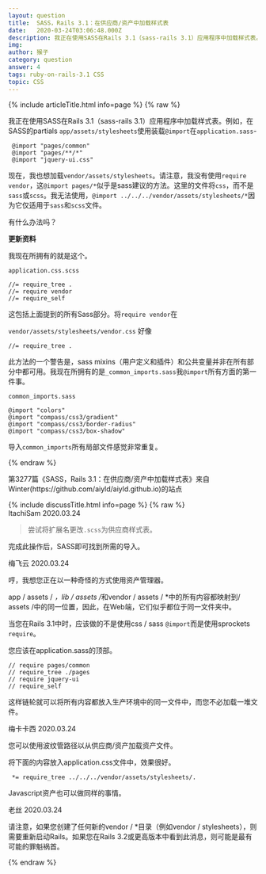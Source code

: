 ```yaml
---
layout: question
title:  SASS，Rails 3.1：在供应商/资产中加载样式表
date:   2020-03-24T03:06:48.000Z
description: 我正在使用SASS在Rails 3.1（sass-rails 3.1）应用程序中加载样式表。例如，在SASS的partials app/assets/st...
img: 
author: 猴子
category: question
answer: 4
tags: ruby-on-rails-3.1 CSS
topic: CSS
---
```

<div class="article-root">
  <div class="article">
    {% include articleTitle.html info=page %}
    {% raw %}
    <div class="article-content"><p><font style="vertical-align: inherit;"><font style="vertical-align: inherit;">我正在使用SASS在Rails 3.1（sass-rails 3.1）应用程序中加载样式表。</font><font style="vertical-align: inherit;">例如，在SASS的partials </font></font><code>app/assets/stylesheets</code><font style="vertical-align: inherit;"><font style="vertical-align: inherit;">使用装载</font></font><code>@import</code><font style="vertical-align: inherit;"><font style="vertical-align: inherit;">在</font></font><code>application.sass</code><font style="vertical-align: inherit;"><font style="vertical-align: inherit;">-</font></font></p>

<pre><code> @import "pages/common"<font></font>
 @import "pages/**/*"<font></font>
 @import "jquery-ui.css"<font></font>
</code></pre>

<p><font style="vertical-align: inherit;"><font style="vertical-align: inherit;">现在，我也想加载</font></font><code>vendor/assets/stylesheets</code><font style="vertical-align: inherit;"><font style="vertical-align: inherit;">。</font><font style="vertical-align: inherit;">请注意，我没有使用</font></font><code>require vendor</code><font style="vertical-align: inherit;"><font style="vertical-align: inherit;">，这</font></font><code>@import pages/*</code><font style="vertical-align: inherit;"><font style="vertical-align: inherit;">似乎是sass建议的方法。</font><font style="vertical-align: inherit;">这里的文件将</font></font><code>css</code><font style="vertical-align: inherit;"><font style="vertical-align: inherit;">，而不是</font></font><code>sass</code><font style="vertical-align: inherit;"><font style="vertical-align: inherit;">或</font></font><code>scss</code><font style="vertical-align: inherit;"><font style="vertical-align: inherit;">。</font><font style="vertical-align: inherit;">我无法使用，</font></font><code>@import ../../../vendor/assets/stylesheets/*</code><font style="vertical-align: inherit;"><font style="vertical-align: inherit;">因为它仅适用于</font></font><code>sass</code><font style="vertical-align: inherit;"><font style="vertical-align: inherit;">和</font></font><code>scss</code><font style="vertical-align: inherit;"><font style="vertical-align: inherit;">文件。</font></font></p>

<p><font style="vertical-align: inherit;"><font style="vertical-align: inherit;">有什么办法吗？</font></font></p>

<p><strong><font style="vertical-align: inherit;"><font style="vertical-align: inherit;">更新资料</font></font></strong></p>

<p><font style="vertical-align: inherit;"><font style="vertical-align: inherit;">我现在所拥有的就是这个。</font></font></p>

<p><code>application.css.scss</code></p>

<pre><code>//= require_tree .<font></font>
//= require vendor<font></font>
//= require_self<font></font>
</code></pre>

<p><font style="vertical-align: inherit;"><font style="vertical-align: inherit;">这包括上面提到的所有Sass部分。</font><font style="vertical-align: inherit;">将</font></font><code>require vendor</code><font style="vertical-align: inherit;"><font style="vertical-align: inherit;">在</font></font></p>

<p><code>vendor/assets/stylesheets/vendor.css</code><font style="vertical-align: inherit;"><font style="vertical-align: inherit;"> 好像</font></font></p>

<pre><code>//= require_tree .
</code></pre>

<p><font style="vertical-align: inherit;"><font style="vertical-align: inherit;">此方法的一个警告是，sass mixins（用户定义和插件）和公共变量并非在所有部分中都可用。</font><font style="vertical-align: inherit;">我现在所拥有的是</font></font><code>_common_imports.sass</code><font style="vertical-align: inherit;"><font style="vertical-align: inherit;">我</font></font><code>@import</code><font style="vertical-align: inherit;"><font style="vertical-align: inherit;">所有方面的第一件事。</font></font></p>

<p><code>common_imports.sass</code></p>

<pre><code>@import "colors"<font></font>
@import "compass/css3/gradient"<font></font>
@import "compass/css3/border-radius"<font></font>
@import "compass/css3/box-shadow"<font></font>
</code></pre>

<p><font style="vertical-align: inherit;"><font style="vertical-align: inherit;">导入</font></font><code>common_imports</code><font style="vertical-align: inherit;"><font style="vertical-align: inherit;">所有局部文件感觉非常重复。</font></font></p></div>
    {% endraw %}
  </div>
  <p class="winter_mark">第3277篇《SASS，Rails 3.1：在供应商/资产中加载样式表》来自Winter(https://github.com/aiyld/aiyld.github.io)的站点</p>
  <div class="discuss-wrapper">
    {% include discussTitle.html info=page %}
    {% raw %}
    <div class="discuss-item">
        <div class="discuss-parent">
          <div class="discuss-meta">
            <span class="discuss-user">ItachiSam</span>
            <span class="discuss-time">2020.03.24</span>
          </div>
          <div class="discuss-comment"><blockquote>
  <p><font style="vertical-align: inherit;"><font style="vertical-align: inherit;">尝试将扩展名更改</font></font><code>.scss</code><font style="vertical-align: inherit;"><font style="vertical-align: inherit;">为供应商样式表。</font></font></p>
</blockquote>

<p><font style="vertical-align: inherit;"><font style="vertical-align: inherit;">完成此操作后，SASS即可找到所需的导入。</font></font></p></div>
        </div></div><div class="discuss-item">
        <div class="discuss-parent">
          <div class="discuss-meta">
            <span class="discuss-user">梅飞云</span>
            <span class="discuss-time">2020.03.24</span>
          </div>
          <div class="discuss-comment"><p><font style="vertical-align: inherit;"><font style="vertical-align: inherit;">哼，我想您正在以一种奇怪的方式使用资产管理器。</font></font></p>

<p><font style="vertical-align: inherit;"><font style="vertical-align: inherit;">app / assets / </font></font><em><font style="vertical-align: inherit;"><font style="vertical-align: inherit;">，lib / assets /</font></font></em><font style="vertical-align: inherit;"><font style="vertical-align: inherit;">和vendor / assets / *中的所有内容都映射到/ assets /中的同一位置，因此，在Web端，它们似乎都位于同一文件夹中。</font></font></p>

<p><font style="vertical-align: inherit;"><font style="vertical-align: inherit;">当您在Rails 3.1中时，应该做的不是使用css / sass </font></font><code>@import</code><font style="vertical-align: inherit;"><font style="vertical-align: inherit;">而是使用sprockets </font></font><code>require</code><font style="vertical-align: inherit;"><font style="vertical-align: inherit;">。</font></font></p>

<p><font style="vertical-align: inherit;"><font style="vertical-align: inherit;">您应该在application.sass的顶部。</font></font></p>

<pre><code>// require pages/common<font></font>
// require_tree ./pages<font></font>
// require jquery-ui<font></font>
// require_self<font></font>
</code></pre>

<p><font style="vertical-align: inherit;"><font style="vertical-align: inherit;">这样链轮就可以将所有内容都放入生产环境中的同一文件中，而您不必加载一堆文件。</font></font></p></div>
        </div></div><div class="discuss-item">
        <div class="discuss-parent">
          <div class="discuss-meta">
            <span class="discuss-user">梅卡卡西</span>
            <span class="discuss-time">2020.03.24</span>
          </div>
          <div class="discuss-comment"><p><font style="vertical-align: inherit;"><font style="vertical-align: inherit;">您可以使用波纹管路径以从供应商/资产加载资产文件。</font></font></p>

<p><font style="vertical-align: inherit;"><font style="vertical-align: inherit;">将下面的内容放入application.css文件中，效果很好。</font></font></p>

<pre><code> *= require_tree ../../../vendor/assets/stylesheets/.
</code></pre>

<p><font style="vertical-align: inherit;"><font style="vertical-align: inherit;">Javascript资产也可以做同样的事情。</font></font></p></div>
        </div></div><div class="discuss-item">
        <div class="discuss-parent">
          <div class="discuss-meta">
            <span class="discuss-user">老丝</span>
            <span class="discuss-time">2020.03.24</span>
          </div>
          <div class="discuss-comment"><p><font style="vertical-align: inherit;"><font style="vertical-align: inherit;">请注意，如果您创建了任何新的vendor / *目录（例如vendor / stylesheets），则需要重新启动Rails。</font><font style="vertical-align: inherit;">如果您在Rails 3.2或更高版本中看到此消息，则可能是最有可能的罪魁祸首。</font></font></p></div>
        </div></div>
    {% endraw %}
  </div>
<div>
